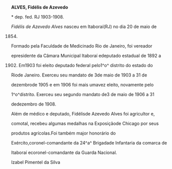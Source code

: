 **ALVES, Fidélis de Azevedo**



\* dep. fed. RJ 1903-1908.



*Fidélis de Azevedo Alves* nasceu em Itaboraí(RJ) no dia 20 de maio de

1854.



Formado pela Faculdade de Medicinado Rio de Janeiro, foi vereador

epresidente da Câmara Municipal Itaboraí edeputado estadual de 1892 a

1902. Em1903 foi eleito deputado federal pelo1^o^ distrito do estado do

Riode Janeiro. Exerceu seu mandato de 3de maio de 1903 a 31 de

dezembrode 1905 e em 1906 foi mais umavez eleito, novamente pelo

1^o^distrito. Exerceu seu segundo mandato de3 de maio de 1906 a 31

dedezembro de 1908.



Além de médico e deputado, Fidélisde Azevedo Alves foi agricultor e,

comotal, recebeu algumas medalhas na Exposiçãode Chicago por seus

produtos agrícolas.Foi também major honorário do

Exército,coronel-comandante da 24^a^ Brigadade Infantaria da comarca de

Itaboraí ecoronel-comandante da Guarda Nacional.



Izabel Pimentel da Silva



